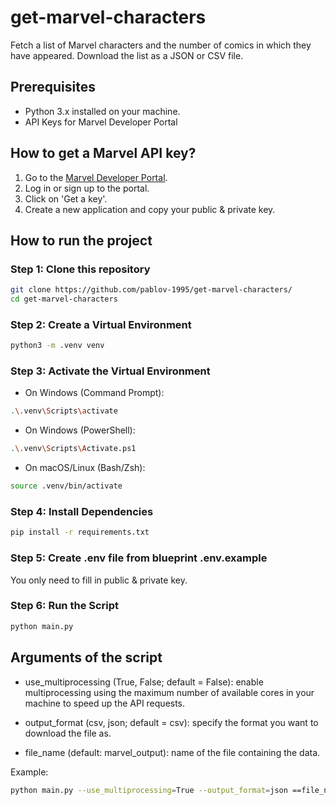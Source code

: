 # get-marvel-characters

Fetch a list of Marvel characters and the number of comics in which they have appeared. Download the list as a JSON or CSV file.

## Prerequisites

- Python 3.x installed on your machine.
- API Keys for Marvel Developer Portal 

## How to get a Marvel API key?

1. Go to the [Marvel Developer Portal](https://developer.marvel.com/).
2. Log in or sign up to the portal.
3. Click on 'Get a key'.
4. Create a new application and copy your public & private key.

## How to run the project

### Step 1: Clone this repository
```bash
git clone https://github.com/pablov-1995/get-marvel-characters/
cd get-marvel-characters
``` 
### Step 2: Create a Virtual Environment
```bash 
python3 -m .venv venv
```
### Step 3: Activate the Virtual Environment
- On Windows (Command Prompt):
``` bash
.\.venv\Scripts\activate
```
 - On Windows (PowerShell):
``` bash 
.\.venv\Scripts\Activate.ps1
```
 - On macOS/Linux (Bash/Zsh):

``` bash 
source .venv/bin/activate
```
### Step 4: Install Dependencies
```bash 
pip install -r requirements.txt
```
### Step 5: Create .env file from blueprint .env.example
You only need to fill in public & private key.

### Step 6: Run the Script
```bash
python main.py
```

## Arguments of the script
- use_multiprocessing (True, False; default = False): enable multiprocessing using the maximum number of available cores in your machine to speed up the API requests.

- output_format (csv, json; default = csv): specify the format you want to download the file as.

- file_name (default: marvel_output): name of the file containing the data.

Example:


```bash 
python main.py --use_multiprocessing=True --output_format=json ==file_name=marvel_characters
```

